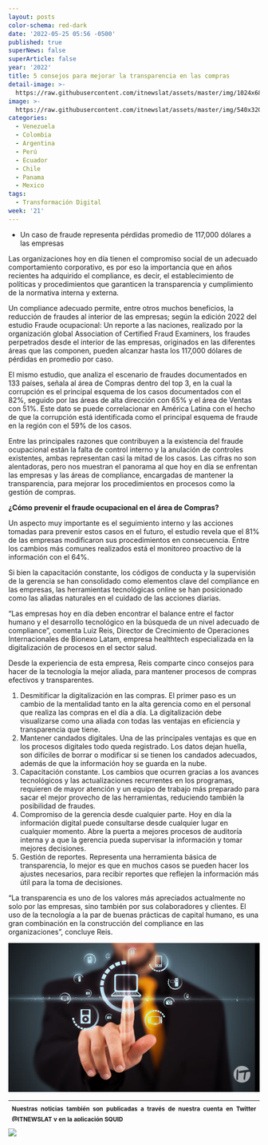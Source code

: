 ```yaml
---
layout: posts
color-schema: red-dark
date: '2022-05-25 05:56 -0500'
published: true
superNews: false
superArticle: false
year: '2022'
title: 5 consejos para mejorar la transparencia en las compras
detail-image: >-
  https://raw.githubusercontent.com/itnewslat/assets/master/img/1024x680/Digitalizacion-g.jpg
image: >-
  https://raw.githubusercontent.com/itnewslat/assets/master/img/540x320/Digitalizacion-p.jpg
categories:
  - Venezuela
  - Colombia
  - Argentina
  - Perú
  - Ecuador
  - Chile
  - Panama
  - Mexico
tags:
  - Transformación Digital
week: '21'
---
```

- Un caso de fraude representa pérdidas promedio de 117,000 dólares a las empresas

Las organizaciones hoy en día tienen el compromiso social de un adecuado comportamiento corporativo, es por eso la importancia que en años recientes ha adquirido el compliance, es decir, el establecimiento de políticas y procedimientos que garanticen la transparencia y cumplimiento de la normativa interna y externa.
 
Un compliance adecuado permite, entre otros muchos beneficios, la reducción de fraudes al interior de las empresas; según la edición 2022 del estudio Fraude ocupacional: Un reporte a las naciones, realizado por la organización global Association of Certified Fraud Examiners, los fraudes perpetrados desde el interior de las empresas, originados en las diferentes áreas que las componen, pueden alcanzar hasta los 117,000 dólares de pérdidas en promedio por caso.
 
El mismo estudio, que analiza el escenario de fraudes documentados en 133 países, señala al área de Compras dentro del top 3, en la cual la corrupción es el principal esquema de los casos documentados con el 82%, seguido por las áreas de alta dirección con 65% y el área de Ventas con 51%. Este dato se puede correlacionar en América Latina con el hecho de que la corrupción está identificada como el principal esquema de fraude en la región con el 59% de los casos.
 
Entre las principales razones que contribuyen a la existencia del fraude ocupacional están la falta de control interno y la anulación de controles existentes, ambas representan casi la mitad de los casos. Las cifras no son alentadoras, pero nos muestran el panorama al que hoy en día se enfrentan las empresas y las áreas de compliance, encargadas de mantener la transparencia, para mejorar los procedimientos en procesos como la gestión de compras.
 
**¿Cómo prevenir el fraude ocupacional en el área de Compras?**

Un aspecto muy importante es el seguimiento interno y las acciones tomadas para prevenir estos casos en el futuro, el estudio revela que el 81% de las empresas modificaron sus procedimientos en consecuencia. Entre los cambios más comunes realizados está el monitoreo proactivo de la información con el 64%.

Si bien la capacitación constante, los códigos de conducta y la supervisión de la gerencia se han consolidado como elementos clave del compliance en las empresas, las herramientas tecnológicas online se han posicionado como las aliadas naturales en el cuidado de las acciones diarias.

“Las empresas hoy en día deben encontrar el balance entre el factor humano y el desarrollo tecnológico en la búsqueda de un nivel adecuado de compliance”, comenta Luiz Reis, Director de Crecimiento de Operaciones Internacionales de Bionexo Latam, empresa healthtech especializada en la digitalización de procesos en el sector salud.

Desde la experiencia de esta empresa, Reis comparte cinco consejos para hacer de la tecnología la mejor aliada, para mantener procesos de compras efectivos y transparentes.

1. Desmitificar la digitalización en las compras. El primer paso es un cambio de la mentalidad tanto en la alta gerencia como en el personal que realiza las compras en el día a día. La digitalización debe visualizarse como una aliada con todas las ventajas en eficiencia y transparencia que tiene.
1. Mantener candados digitales. Una de las principales ventajas es que en los procesos digitales todo queda registrado. Los datos dejan huella, son difíciles de borrar o modificar si se tienen los candados adecuados, además de que la información hoy se guarda en la nube.
1. Capacitación constante. Los cambios que ocurren gracias a los avances tecnológicos y las actualizaciones recurrentes en los programas, requieren de mayor atención y un equipo de trabajo más preparado para sacar el mejor provecho de las herramientas, reduciendo también la posibilidad de fraudes.
1. Compromiso de la gerencia desde cualquier parte. Hoy en día la información digital puede consultarse desde cualquier lugar en cualquier momento. Abre la puerta a mejores procesos de auditoría interna y a que la gerencia pueda supervisar la información y tomar mejores decisiones.
1. Gestión de reportes. Representa una herramienta básica de transparencia, lo mejor es que en muchos casos se pueden hacer los ajustes necesarios, para recibir reportes que reflejen la información más útil para la toma de decisiones.

“La transparencia es uno de los valores más apreciados actualmente no solo por las empresas, sino también por sus colaboradores y clientes. El uso de la tecnología a la par de buenas prácticas de capital humano, es una gran combinación en la construcción del compliance en las organizaciones”, concluye Reis.

![](https://raw.githubusercontent.com/itnewslat/assets/master/img/540x320/Digitalizacion-p.jpg)

<table style="height: 42px;" width="569">
<tbody>
<tr>
<td style="text-align: justify;"><sub><strong>Nuestras noticias también son publicadas a través de nuestra cuenta en Twitter <a href="https://twitter.com/itnewslat?lang=es">@ITNEWSLAT</a> y en la aplicación <a href="https://squidapp.co/en/">SQUID</a></strong></sub></td>
</tr>
</tbody>
</table>

<img src="https://tracker.metricool.com/c3po.jpg?hash=56f88a41e39ab42c063cc51676587a04"/>
